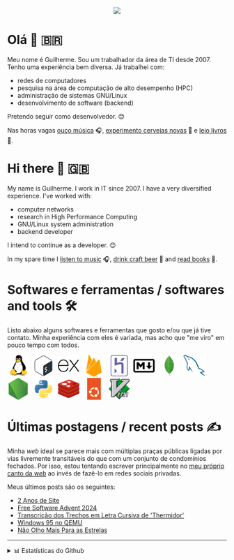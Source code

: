 <p align="center">
<img src="https://web.archive.org/web/20091026213750im_/http://www.geocities.com/carolyn6813/ImageFile/TypingComputer.gif" />
</p>

# Olá 👋 🇧🇷

Meu nome é Guilherme. Sou um trabalhador da área de TI desde 2007. Tenho uma experiência bem diversa. Já trabalhei com:

* redes de computadores
* pesquisa na área de computação de alto desempenho (HPC)
* administração de sistemas GNU/Linux
* desenvolvimento de software (backend)

Pretendo seguir como desenvolvedor. 😊

Nas horas vagas [ouço música](https://www.last.fm/user/gmgall) 🎧, [experimento cervejas novas](https://untappd.com/user/gmgall) 🍺 e [leio livros](https://gmgall.net/books) 📖.

# Hi there 👋 🇬🇧

My name is Guilherme. I work in IT since 2007. I have a very diversified experience. I've worked with:

* computer networks
* research in High Performance Computing
* GNU/Linux system administration
* backend developer

I intend to continue as a developer. 😊

In my spare time I [listen to music](https://www.last.fm/user/gmgall) 🎧, [drink craft beer](https://untappd.com/user/gmgall) 🍺 and [read books](https://gmgall.net/books) 📖.

# Softwares e ferramentas / softwares and tools 🛠️

Listo abaixo alguns softwares e ferramentas que gosto e/ou que já tive contato. Minha experiência com eles é variada, mas acho que "me viro" em pouco tempo com todos.

<div>
 <img src="https://github.com/devicons/devicon/blob/master/icons/linux/linux-original.svg" title="Linux" alt="Linux" width="50" height="50" />&nbsp;
 <img src="https://github.com/devicons/devicon/blob/master/icons/bash/bash-original.svg" title="Bash" alt="Bash" width="50" height="50" />&nbsp;
 <img src="https://github.com/devicons/devicon/blob/master/icons/express/express-original.svg" title="Express" alt="Express" width="50" height="50" />&nbsp;
 <img src="https://github.com/devicons/devicon/blob/master/icons/firebase/firebase-plain.svg" title="Firebase" alt="Firebase" width="50" height="50" />&nbsp;
 <img src="https://github.com/devicons/devicon/blob/master/icons/heroku/heroku-original.svg" title="Heroku" alt="Heroku" width="50" height="50" />&nbsp;
 <img src="https://github.com/devicons/devicon/blob/master/icons/markdown/markdown-original.svg" title="Markdown" alt="Markdown" width="50" height="50" />&nbsp;
 <img src="https://github.com/devicons/devicon/blob/master/icons/mongodb/mongodb-original.svg" title="MongoDB" alt="MongoDB" width="50" height="50" />&nbsp;
 <img src="https://github.com/devicons/devicon/blob/master/icons/mysql/mysql-original.svg" title="MySQL" alt="MySQL" width="50" height="50" />&nbsp;
 <img src="https://github.com/devicons/devicon/blob/master/icons/nodejs/nodejs-original.svg" title="Node.js" alt="Node.js" width="50" height="50" />&nbsp;
 <img src="https://github.com/devicons/devicon/blob/master/icons/python/python-original.svg" title="Python" alt="Python" width="50" height="50" />&nbsp;
 <img src="https://github.com/devicons/devicon/blob/master/icons/redis/redis-original.svg" title="Redis" alt="Redis" width="50" height="50" />&nbsp;
 <img src="https://github.com/devicons/devicon/blob/master/icons/ubuntu/ubuntu-plain.svg" title="Ubuntu" alt="Ubuntu" width="50" height="50" />&nbsp;
 <img src="https://github.com/devicons/devicon/blob/master/icons/vim/vim-original.svg" title="Vim" alt="Vim" width="50" height="50" />&nbsp;
</div>

# Últimas postagens / recent posts ✍️

Minha *web* ideal se parece mais com múltiplas praças públicas ligadas por vias livremente transitáveis do que com um conjunto de condomínios fechados. Por isso, estou tentando escrever principalmente no [meu próprio canto da *web*](https://www.gmgall.net/) ao invés de fazê-lo em redes sociais privadas.

Meus últimos posts são os seguintes:
<!-- BLOG-POST-LIST:START -->
- [2 Anos de Site](https://gmgall.net/blog/2-anos-de-site/)
- [Free Software Advent 2024](https://gmgall.net/blog/free-software-advent-2024/)
- [Transcrição dos Trechos em Letra Cursiva de &#39;Thermidor&#39;](https://gmgall.net/blog/transcricao-thermidor/)
- [Windows 95 no QEMU](https://gmgall.net/blog/windows-95-qemu/)
- [Não Olho Mais Para as Estrelas](https://gmgall.net/blog/nao-olho-mais-para-as-estrelas/)
<!-- BLOG-POST-LIST:END -->

---------

<details>
 <summary>📊 Estatísticas do Github</summary>
 <p align="center"> <img src="https://github-readme-stats.vercel.app/api?username=gmgall&show_icons=true&theme=transparent" alt="Estatísticas do GitHub" />
</details>

<!--
**gmgall/gmgall** is a ✨ _special_ ✨ repository because its `README.md` (this file) appears on your GitHub profile.

Here are some ideas to get you started:

- 🔭 I’m currently working on ...
- 🌱 I’m currently learning ...
- 👯 I’m looking to collaborate on ...
- 🤔 I’m looking for help with ...
- 💬 Ask me about ...
- 📫 How to reach me: ...
- 😄 Pronouns: ...
- ⚡ Fun fact: ...
-->
